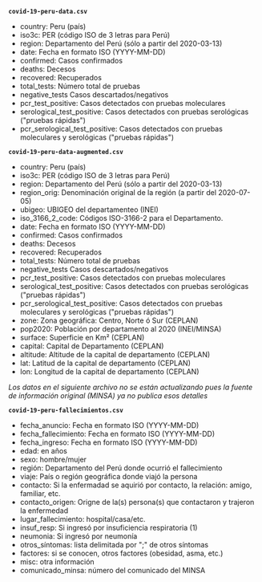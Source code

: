 **`covid-19-peru-data.csv`**

- country: Peru (país)
- iso3c: PER (código ISO de 3 letras para Perú)
- region: Departamento del Perú (sólo a partir del 2020-03-13)
- date: Fecha en formato ISO (YYYY-MM-DD)
- confirmed: Casos confirmados
- deaths: Decesos
- recovered: Recuperados
- total_tests: Número total de pruebas
- negative_tests Casos descartados/negativos
- pcr_test_positive: Casos detectados con pruebas moleculares
- serological_test_positive: Casos detectados con pruebas serológicas ("pruebas rápidas")
- pcr_serological_test_positive: Casos detectados con pruebas moleculares y serológicas ("pruebas rápidas")

**`covid-19-peru-data-augmented.csv`**

- country: Peru (país)
- iso3c: PER (código ISO de 3 letras para Perú)
- region: Departamento del Perú (sólo a partir del 2020-03-13)
- region_orig: Denominación original de la región (a partir del 2020-07-05)
- ubigeo: UBIGEO del departamenteo (INEI)
- iso_3166_2_code: Códigos ISO-3166-2 para el Departamento.
- date: Fecha en formato ISO (YYYY-MM-DD)
- confirmed: Casos confirmados
- deaths: Decesos
- recovered: Recuperados
- total_tests: Número total de pruebas
- negative_tests Casos descartados/negativos
- pcr_test_positive: Casos detectados con pruebas moleculares
- serological_test_positive: Casos detectados con pruebas serológicas ("pruebas rápidas")
- pcr_serological_test_positive: Casos detectados con pruebas moleculares y serológicas ("pruebas rápidas")
- zone: Zona geográfica: Centro, Norte ó Sur (CEPLAN)
- pop2020: Población por departamento al 2020 (INEI/MINSA)
- surface: Superficie en Km² (CEPLAN)
- capital: Capital de Departamento (CEPLAN)
- altitude: Altitude de la capital de departamento (CEPLAN)
- lat: Latitud de la capital de departamento (CEPLAN)
- lon: Longitud de la capital de departamento (CEPLAN)

_Los datos en el siguiente archivo no se están actualizando pues la fuente de información original (MINSA) ya no publica esos detalles_

**`covid-19-peru-fallecimientos.csv`**

- fecha_anuncio: Fecha en formato ISO (YYYY-MM-DD)
- fecha_fallecimiento: Fecha en formato ISO (YYYY-MM-DD)
- fecha_ingreso: Fecha en formato ISO (YYYY-MM-DD)
- edad: en años
- sexo: hombre/mujer
- región: Departamento del Perú donde ocurrió el fallecimiento
- viaje: País o región geográfica donde viajó la persona
- contacto: Si la enfermadad se aquirió por contacto, la relación: amigo, familiar, etc.
- contacto_origen: Origne de la(s) persona(s) que contactaron y trajeron la enfermedad
- lugar_fallecimiento: hospital/casa/etc.
- insuf_resp: Si ingresó por insuficiencia respiratoria (1)
- neumonia: Si ingresó por neumonía
- otros_síntomas: lista delimitada por ";" de otros síntomas
- factores: si se conocen, otros factores (obesidad, asma, etc.)
- misc: otra información
- comunicado_minsa: número del comunicado del MINSA
